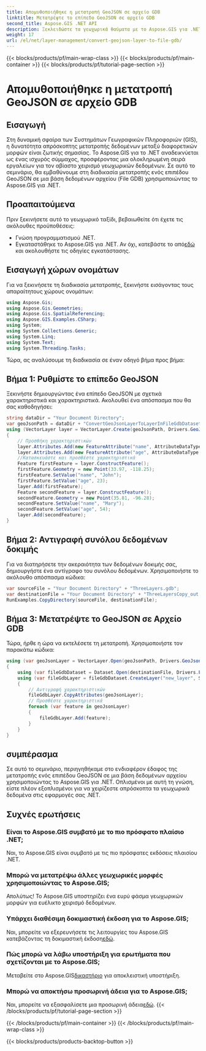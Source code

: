 ```yaml
---
title: Απομυθοποιήθηκε η μετατροπή GeoJSON σε αρχείο GDB
linktitle: Μετατρέψτε το επίπεδο GeoJSON σε αρχείο GDB
second_title: Aspose.GIS .NET API
description: Ξεκλειδώστε τα γεωχωρικά θαύματα με το Aspose.GIS για .NET! Μετατρέψτε εύκολα τα επίπεδα GeoJSON σε βάσεις δεδομένων αρχείων. Δοκίμασέ το τώρα! #Αποθέστε #GIS
weight: 17
url: /el/net/layer-management/convert-geojson-layer-to-file-gdb/
---
```


{{< blocks/products/pf/main-wrap-class >}}
{{< blocks/products/pf/main-container >}}
{{< blocks/products/pf/tutorial-page-section >}}

# Απομυθοποιήθηκε η μετατροπή GeoJSON σε αρχείο GDB

## Εισαγωγή
Στη δυναμική σφαίρα των Συστημάτων Γεωγραφικών Πληροφοριών (GIS), η δυνατότητα απρόσκοπτης μετατροπής δεδομένων μεταξύ διαφορετικών μορφών είναι ζωτικής σημασίας. Το Aspose.GIS για το .NET αναδεικνύεται ως ένας ισχυρός σύμμαχος, προσφέροντας μια ολοκληρωμένη σειρά εργαλείων για τον αβίαστο χειρισμό γεωχωρικών δεδομένων. Σε αυτό το σεμινάριο, θα εμβαθύνουμε στη διαδικασία μετατροπής ενός επιπέδου GeoJSON σε μια βάση δεδομένων αρχείου (File GDB) χρησιμοποιώντας το Aspose.GIS για .NET.
## Προαπαιτούμενα
Πριν ξεκινήσετε αυτό το γεωχωρικό ταξίδι, βεβαιωθείτε ότι έχετε τις ακόλουθες προϋποθέσεις:
- Γνώση προγραμματισμού .NET.
-  Εγκαταστάθηκε το Aspose.GIS για .NET. Αν όχι, κατεβάστε το από[εδώ](https://releases.aspose.com/gis/net/) και ακολουθήστε τις οδηγίες εγκατάστασης.
## Εισαγωγή χώρων ονομάτων
Για να ξεκινήσετε τη διαδικασία μετατροπής, ξεκινήστε εισάγοντας τους απαραίτητους χώρους ονομάτων:
```csharp
using Aspose.Gis;
using Aspose.Gis.Geometries;
using Aspose.Gis.SpatialReferencing;
using Aspose.GIS.Examples.CSharp;
using System;
using System.Collections.Generic;
using System.Linq;
using System.Text;
using System.Threading.Tasks;
```
Τώρα, ας αναλύσουμε τη διαδικασία σε έναν οδηγό βήμα προς βήμα:
## Βήμα 1: Ρυθμίστε το επίπεδο GeoJSON
Ξεκινήστε δημιουργώντας ένα επίπεδο GeoJSON με σχετικά χαρακτηριστικά και χαρακτηριστικά. Ακολουθεί ένα απόσπασμα που θα σας καθοδηγήσει:
```csharp
string dataDir = "Your Document Directory";
var geoJsonPath = dataDir + "ConvertGeoJsonLayerToLayerInFileGdbDataset_out.json";
using (VectorLayer layer = VectorLayer.Create(geoJsonPath, Drivers.GeoJson))
{
    // Προσθήκη χαρακτηριστικών
    layer.Attributes.Add(new FeatureAttribute("name", AttributeDataType.String));
    layer.Attributes.Add(new FeatureAttribute("age", AttributeDataType.Integer));
    //Κατασκευάστε και προσθέστε χαρακτηριστικά
    Feature firstFeature = layer.ConstructFeature();
    firstFeature.Geometry = new Point(33.97, -118.25);
    firstFeature.SetValue("name", "John");
    firstFeature.SetValue("age", 23);
    layer.Add(firstFeature);
    Feature secondFeature = layer.ConstructFeature();
    secondFeature.Geometry = new Point(35.81, -96.28);
    secondFeature.SetValue("name", "Mary");
    secondFeature.SetValue("age", 54);
    layer.Add(secondFeature);
}
```
## Βήμα 2: Αντιγραφή συνόλου δεδομένων δοκιμής
Για να διατηρήσετε την ακεραιότητα των δεδομένων δοκιμής σας, δημιουργήστε ένα αντίγραφο του συνόλου δεδομένων. Χρησιμοποιήστε το ακόλουθο απόσπασμα κώδικα:
```csharp
var sourceFile = "Your Document Directory" + "ThreeLayers.gdb";
var destinationFile = "Your Document Directory" + "ThreeLayersCopy_out.gdb";
RunExamples.CopyDirectory(sourceFile, destinationFile);
```
## Βήμα 3: Μετατρέψτε το GeoJSON σε Αρχείο GDB
Τώρα, ήρθε η ώρα να εκτελέσετε τη μετατροπή. Χρησιμοποιήστε τον παρακάτω κώδικα:
```csharp
using (var geoJsonLayer = VectorLayer.Open(geoJsonPath, Drivers.GeoJson))
{
    using (var fileGdbDataset = Dataset.Open(destinationFile, Drivers.FileGdb))
    using (var fileGdbLayer = fileGdbDataset.CreateLayer("new_layer", SpatialReferenceSystem.Wgs84))
    {
        // Αντιγραφή χαρακτηριστικών
        fileGdbLayer.CopyAttributes(geoJsonLayer);
        // Προσθέστε χαρακτηριστικά
        foreach (var feature in geoJsonLayer)
        {
            fileGdbLayer.Add(feature);
        }
    }
}
```
## συμπέρασμα
Σε αυτό το σεμινάριο, περιηγηθήκαμε στο ενδιαφέρον έδαφος της μετατροπής ενός επιπέδου GeoJSON σε μια βάση δεδομένων αρχείου χρησιμοποιώντας το Aspose.GIS για .NET. Οπλισμένοι με αυτή τη γνώση, είστε πλέον εξοπλισμένοι για να χειρίζεστε απρόσκοπτα τα γεωχωρικά δεδομένα στις εφαρμογές σας .NET.
## Συχνές ερωτήσεις
### Είναι το Aspose.GIS συμβατό με το πιο πρόσφατο πλαίσιο .NET;
Ναι, το Aspose.GIS είναι συμβατό με τις πιο πρόσφατες εκδόσεις πλαισίου .NET.
### Μπορώ να μετατρέψω άλλες γεωχωρικές μορφές χρησιμοποιώντας το Aspose.GIS;
Απολύτως! Το Aspose.GIS υποστηρίζει ένα ευρύ φάσμα γεωχωρικών μορφών για ευέλικτο χειρισμό δεδομένων.
### Υπάρχει διαθέσιμη δοκιμαστική έκδοση για το Aspose.GIS;
 Ναι, μπορείτε να εξερευνήσετε τις λειτουργίες του Aspose.GIS κατεβάζοντας τη δοκιμαστική έκδοση[εδώ](https://releases.aspose.com/).
### Πώς μπορώ να λάβω υποστήριξη για ερωτήματα που σχετίζονται με το Aspose.GIS;
 Μεταβείτε στο Aspose.GIS[δικαστήριο](https://forum.aspose.com/c/gis/33) για αποκλειστική υποστήριξη.
### Μπορώ να αποκτήσω προσωρινή άδεια για το Aspose.GIS;
 Ναι, μπορείτε να εξασφαλίσετε μια προσωρινή άδεια[εδώ](https://purchase.aspose.com/temporary-license/).
{{< /blocks/products/pf/tutorial-page-section >}}

{{< /blocks/products/pf/main-container >}}
{{< /blocks/products/pf/main-wrap-class >}}

{{< blocks/products/products-backtop-button >}}
